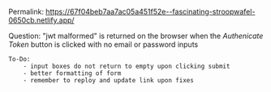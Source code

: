 Permalink: https://67f04beb7aa7ac05a451f52e--fascinating-stroopwafel-0650cb.netlify.app/

Question: "jwt malformed" is returned on the browser when the _Authenicate Token_ button is clicked with no email or password inputs

```
To-Do:
    - input boxes do not return to empty upon clicking submit
    - better formatting of form
    - remember to reploy and update link upon fixes
```
